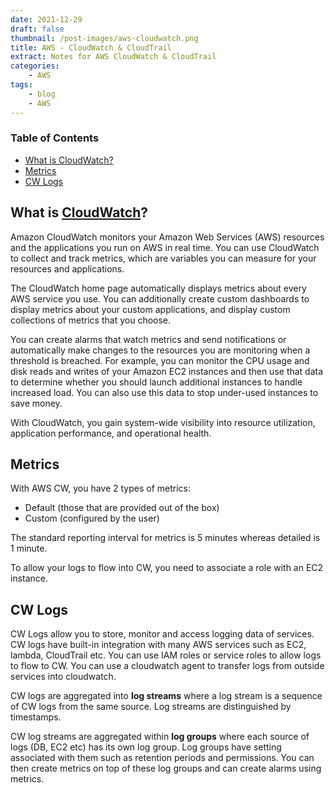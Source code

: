 ```yaml
---
date: 2021-12-29
draft: false
thumbnail: /post-images/aws-cloudwatch.png
title: AWS - CloudWatch & CloudTrail
extract: Notes for AWS CloudWatch & CloudTrail
categories:
    - AWS
tags:
    - blog
    - AWS
--- 
```



### Table of Contents

- [What is CloudWatch?](#what-is-cloudwatch)
- [Metrics](#metrics)
- [CW Logs](#cw-logs)



## What is [CloudWatch](https://docs.aws.amazon.com/AmazonCloudWatch/latest/monitoring/WhatIsCloudWatch.html)?
Amazon CloudWatch monitors your Amazon Web Services (AWS) resources and the applications you run on AWS in real time. You can use CloudWatch to collect and track metrics, which are variables you can measure for your resources and applications.

The CloudWatch home page automatically displays metrics about every AWS service you use. You can additionally create custom dashboards to display metrics about your custom applications, and display custom collections of metrics that you choose.

You can create alarms that watch metrics and send notifications or automatically make changes to the resources you are monitoring when a threshold is breached. For example, you can monitor the CPU usage and disk reads and writes of your Amazon EC2 instances and then use that data to determine whether you should launch additional instances to handle increased load. You can also use this data to stop under-used instances to save money.

With CloudWatch, you gain system-wide visibility into resource utilization, application performance, and operational health.

## Metrics

With AWS CW, you have 2 types of metrics:
- Default (those that are provided out of the box)
- Custom (configured by the user)

The standard reporting interval for metrics is 5 minutes whereas detailed is 1 minute. 

To allow your logs to flow into CW, you need to associate a role with an EC2 instance.

## CW Logs

CW Logs allow you to store, monitor and access logging data of services. CW logs have built-in integration with many AWS services such as EC2, lambda, CloudTrail etc. You can use IAM roles or service roles to allow logs to flow to CW. You can use a cloudwatch agent to transfer logs from outside services into cloudwatch.

CW logs are aggregated into **log streams** where a log stream is a sequence of CW logs from the same source. Log streams are distinguished by timestamps.

CW log streams are aggregated within **log groups** where each source of logs (DB, EC2 etc) has its own log group. Log groups have setting associated with them such as retention periods and permissions. You can then create metrics on top of these log groups and can create alarms using metrics. 

